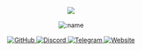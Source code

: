 <p align="center">
  <a href="https://discord.com/users/1213853205360943187" target="_blank"> 
    <img align="center" src="https://lanyard.kyrie25.dev/api/1213853205360943187?waveColor=222&waveSpotifyColor=212121&gradient=fff&borderRadius=25px&bg=000"/>
  </a>
  <br>
  <br>
  <img src="https://komarev.com/ghpvc/?username=wintercraxker&color=gray&style=plastic" alt=":name" />
  <br>
  <br>
  <a href="https://github.com/wintercraxker" target="_blank">
    <img src="https://img.shields.io/badge/-GitHub-black?style=plastic&logo=github&logoColor=white" alt="GitHub" />
  </a>
  <a href="https://discord.com/users/1213853205360943187" target="_blank">
    <img src="https://img.shields.io/badge/-Discord-black?style=plastic&logo=discord&logoColor=white" alt="Discord" />
  </a>
  <a href="https://t.me/shelljess" target="_blank">
    <img src="https://img.shields.io/badge/-Telegram-black?style=plastic&logo=telegram&logoColor=white" alt="Telegram" />
  </a>
 <a href="https://urhoeismine.live" target="_blank">
  <img src="https://img.shields.io/badge/-Website-black?style=plastic&logo=opera&logoColor=white" alt="Website" />
 </a>
</p>
